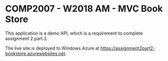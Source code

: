 <h1>COMP2007 - W2018 AM - MVC Book Store</h1>

<p>This application is a demo API, which is a requirement to complete assignment 2 part 2.</p>

<p>The live site is deployed to Windows Azure at <a href="https://assignment2part2-bookstore.azurewebsites.net">https://assignment2part2-bookstore.azurewebsites.net</a>.</p>